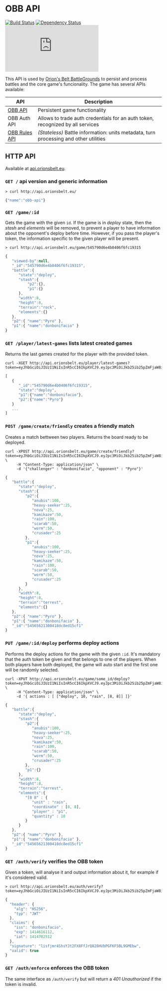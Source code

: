 # OBB API 
[![Build Status](https://travis-ci.org/orionsbelt-battlegrounds/obb-api.svg)](https://travis-ci.org/orionsbelt-battlegrounds/obb-api) [![Dependency Status](https://www.versioneye.com/user/projects/54524fe330a8fe1239000009/badge.svg?style=flat)](https://www.versioneye.com/user/projects/54524fe330a8fe1239000009) ![Uptime](https://www.statuscake.com/App/button/index.php?Track=PdHw36q4gx&Days=7&Design=5)

This API is used by [Orion's Belt BattleGrounds](https://github.com/orionsbelt-battlegrounds) to persist and process battles and the core game's funcionality. The game has several APIs available:

API | Description
--- | ---
[OBB API](https://github.com/orionsbelt-battlegrounds/obb-api) | Persistent game functionality
OBB Auth API | Allows to trade auth credentials for an auth token, recognized by all services
[OBB Rules API](https://github.com/orionsbelt-battlegrounds/obb-rules-api) | _(Stateless)_ Battle information: units metadata, turn processing and other utilities

## HTTP API

Available at [api.orionsbelt.eu](http://api.orionsbelt.eu).

### `GET /` api version and generic information

```
> curl http://api.orionsbelt.eu/
```
```javascript
{"name":"obb-api"}
```

### `GET /game/:id`

Gets the game with the given `id`. If the game is in _deploy_ state, then the _stash_ and _elements_ will be removed, to prevent a player to have information about the opponent's deploy before time. However, if you pass
the player's token, the information specific to the given player will be present.

```
> curl http://api.orionsbelt.eu/game/545790d6e4b0406f6fc19315
```
```javascript
{  
   "viewed-by":null,
   "_id":"545790d6e4b0406f6fc19315",
   "battle":{  
      "state":"deploy",
      "stash":{
          "p2":{},
          "p1":{}
      },
      "width":8,
      "height":8,
      "terrain":"rock",
      "elements":{}
   },
   "p2":{ "name":"Pyro" },
   "p1":{ "name":"donbonifacio" }
}
```

### `GET /player/latest-games` lists latest created games

Returns the last games created for the player with the provided token.

```
curl -XGET http://api.orionsbelt.eu/player/latest-games?token=eyJhbGciOiJIUzI1NiIsInR5cCI6IkpXVCJ9.eyJpc3MiOiJkb25ib25pZmFjaW8iLCJleHAiOjE0MTQ2MTYxMTIsImlhdCI6MTQxNDcwMjUxMn0.lisfjmr4ShsYJt2FX8FfJrQ828HVbPGFKF5BL9GMEbw
```
```javascript
[
   {
      "_id":"545790d6e4b0406f6fc19315",
      "state":"deploy",
      "p1":{"name":"donbonifacio"},
      "p2":{"name":"Pyro"}
   }
   ...
]
```

### `POST /game/create/friendly` creates a friendly match

Creates a match bettween two players. Returns the board ready to be deployed.

```
curl -XPOST http://api.orionsbelt.eu/game/create/friendly?token=eyJhbGciOiJIUzI1NiIsInR5cCI6IkpXVCJ9.eyJpc3MiOiJkb25ib25pZmFjaW8iLCJleHAiOjE0MTQ2MTYxMTIsImlhdCI6MTQxNDcwMjUxMn0.lisfjmr4ShsYJt2FX8FfJrQ828HVbPGFKF5BL9GMEbw \
     -H "Content-Type: application/json" \
     -d '{"challenger" : "donbonifacio", "opponent" : "Pyro"}'
```
```javascript
{  
   "battle":{  
      "state":"deploy",
      "stash":{  
         "p2":{  
            "anubis":100,
            "heavy-seeker":25,
            "nova":25,
            "kamikaze":50,
            "rain":100,
            "scarab":50,
            "worm":50,
            "crusader":25
         },
         "p1":{  
            "anubis":100,
            "heavy-seeker":25,
            "nova":25,
            "kamikaze":50,
            "rain":100,
            "scarab":50,
            "worm":50,
            "crusader":25
         }
      },
      "width":8,
      "height":8,
      "terrain":"terrest",
      "elements":{}
   },
   "p2":{ "name":"Pyro" },
   "p1":{ "name":"donbonifacio" },
   "_id":"54565621300418dc8ed15cf1"
}
```

### `PUT /game/:id/deploy` performs deploy actions

Performs the deploy actions for the game with the given `:id`. It's mandatory that the auth token be given and that belongs to one of the players. When both players have both deployed, the game will auto start and the first one will
be randomly selected.

```
curl -XPUT http://api.orionsbelt.eu/game/some_id/deploy?token=eyJhbGciOiJIUzI1NiIsInR5cCI6IkpXVCJ9.eyJpc3MiOiJkb25ib25pZmFjaW8iLCJleHAiOjE0MTQ2MTYxMTIsImlhdCI6MTQxNDcwMjUxMn0.lisfjmr4ShsYJt2FX8FfJrQ828HVbPGFKF5BL9GMEbw \
     -H "Content-Type: application/json" \
     -d '{ actions : [ ["deploy", 10, "rain", [8, 8]] ]}'
```
```javascript
{  
   "battle":{  
      "state":"deploy",
      "stash":{  
         "p2":{  
            "anubis":100,
            "heavy-seeker":25,
            "nova":25,
            "kamikaze":50,
            "rain":100,
            "scarab":50,
            "worm":50,
            "crusader":25
         },
         "p1":{}
      },
      "width":8,
      "height":8,
      "terrain":"terrest",
      "elements":{
         "[8 8" : {
            "unit" : "rain",
            "coordinate" : [8, 8],
            "player" : "p1",
            "quantity" : 10
         }
      }
   },
   "p2":{ "name":"Pyro" },
   "p1":{ "name":"donbonifacio" },
   "_id":"54565621300418dc8ed15cf1"
}
```

### `GET /auth/verify` verifies the OBB token

Given a token, will analyse it and output information about it, for example if it's considered valid.

```
> curl http://api.orionsbelt.eu/auth/verify?token=eyJhbGciOiJIUzI1NiIsInR5cCI6IkpXVCJ9.eyJpc3MiOiJkb25ib25pZmFjaW8iLCJleHAiOjE0MTQ2MTYxMTIsImlhdCI6MTQxNDcwMjUxMn0.lisfjmr4ShsYJt2FX8FfJrQ828HVbPGFKF5BL9GMEbw
```
```javascript
{
  "header": {
    "alg": "HS256",
    "typ": "JWT"
  },
  "claims": {
    "iss": "donbonifacio",
    "exp": 1414616112,
    "iat": 1414702512
  },
  "signature": "lisfjmr4ShsYJt2FX8FfJrQ828HVbPGFKF5BL9GMEbw",
  "valid": true
}
```

### `GET /auth/enforce` enforces the OBB token

The same interface as `/auth/verify` but will return a *401 Unauthorized* if the token is invalid.
